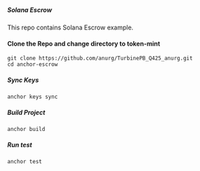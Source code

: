 ##### Solana Escrow

This repo contains Solana Escrow example.

#### Clone the Repo and change directory to token-mint

```
git clone https://github.com/anurg/TurbinePB_Q425_anurg.git
cd anchor-escrow
```

##### Sync Keys

```
anchor keys sync
```

##### Build Project

```
anchor build
```

##### Run test

```
anchor test
```
